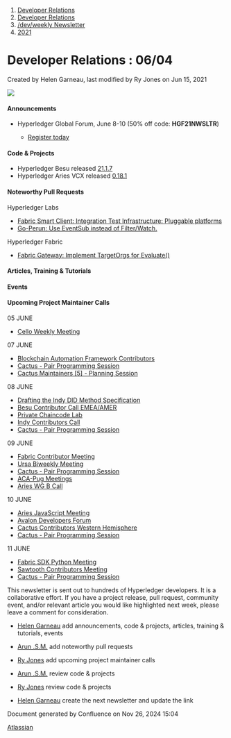 1. [Developer Relations](index.html)
2. [Developer Relations](Developer-Relations_17170434.html)
3. [/dev/weekly Newsletter](17170445.html)
4. [2021](2021_17170692.html)

# Developer Relations : 06/04

Created by Helen Garneau, last modified by Ry Jones on Jun 15, 2021

![](https://ci5.googleusercontent.com/proxy/MJRSjrctXlb1mME2ABG2bmd6USk_RV1YmMN0IwFTnq8glRSRbLJzh0V5qUIcbOChuHya5NG1I-cT70b6ZaNTwaC4J2E-Hor9uTjrWSCVp0WrYWhNGdQijGkZSxz12C7yGsn43fvqFawLiKE7nw4n6PQZUTM-2lhEnVsqkeEMBLe23PvT=s0-d-e1-ft#http://image.email.thelinuxfoundation.org/lib/fe37157075640475711c73/m/2/0f181714-03b7-4174-9914-2c73127fde89.png)

#### Announcements

- Hyperledger Global Forum, June 8-10 (50% off code: **HGF21NWSLTR**)
  
  - [Register today](https://events.linuxfoundation.org/hyperledger-global-forum/register/)

#### Code &amp; Projects

- Hyperledger Besu released [21.1.7](https://github.com/hyperledger/besu/releases/tag/21.1.7)
- Hyperledger Aries VCX released [0.18.1](https://github.com/hyperledger/aries-vcx/releases/tag/0.18.1)

#### Noteworthy Pull Requests

Hyperledger Labs

- [Fabric Smart Client: Integration Test Infrastructure: Pluggable platforms](https://github.com/hyperledger-labs/fabric-smart-client/pull/14)
- [Go-Perun: Use EventSub instead of Filter/Watch.](https://github.com/hyperledger-labs/go-perun/pull/89)

Hyperledger Fabric

- [Fabric Gateway: Implement TargetOrgs for Evaluate()](https://github.com/hyperledger/fabric/pull/2642)

#### Articles, Training &amp; Tutorials

#### Events

#### Upcoming Project Maintainer Calls

05 JUNE

- [Cello Weekly Meeting](https://lists.hyperledger.org/g/cello/viewevent?repeatid=20636&eventid=1148025&calstart=2021-06-05)

07 JUNE

- [Blockchain Automation Framework Contributors](https://lists.hyperledger.org/g/labs/viewevent?repeatid=31086&eventid=1139369&calstart=2021-06-07)
- [Cactus - Pair Programming Session](https://lists.hyperledger.org/g/cactus/viewevent?repeatid=35080&eventid=1151942&calstart=2021-06-07)
- [Cactus Maintainers \[5\] - Planning Session](https://lists.hyperledger.org/g/cactus/viewevent?repeatid=36254&eventid=1119650&calstart=2021-06-07)

08 JUNE

- [Drafting the Indy DID Method Specification](https://lists.hyperledger.org/g/indy/viewevent?repeatid=32661&eventid=1151149&calstart=2021-06-08)
- [Besu Contributor Call EMEA/AMER](https://lists.hyperledger.org/g/besu/viewevent?repeatid=22223&eventid=1151001&calstart=2021-06-08)
- [Private Chaincode Lab](https://lists.hyperledger.org/g/fabric/viewevent?repeatid=22096&eventid=1151000&calstart=2021-06-08)
- [Indy Contributors Call](https://lists.hyperledger.org/g/indy/viewevent?repeatid=13838&eventid=1150900&calstart=2021-06-08)
- [Cactus - Pair Programming Session](https://lists.hyperledger.org/g/cactus/viewevent?repeatid=35080&eventid=1151943&calstart=2021-06-08)

09 JUNE

- [Fabric Contributor Meeting](https://lists.hyperledger.org/g/fabric/viewevent?repeatid=24800&eventid=1110060&calstart=2021-06-09)
- [Ursa Biweekly Meeting](https://lists.hyperledger.org/g/ursa/viewevent?repeatid=22155&eventid=1103332&calstart=2021-06-09)
- [Cactus - Pair Programming Session](https://lists.hyperledger.org/g/cactus/viewevent?repeatid=35080&eventid=1151944&calstart=2021-06-09)
- [ACA-Pug Meetings](https://lists.hyperledger.org/g/aries/viewevent?repeatid=23839&eventid=1103269&calstart=2021-06-09)
- [Aries WG B Call](https://lists.hyperledger.org/g/aries/viewevent?repeatid=21922&eventid=1103260&calstart=2021-06-09)

10 JUNE

- [Aries JavaScript Meeting](https://lists.hyperledger.org/g/aries/viewevent?repeatid=35824&eventid=1103265&calstart=2021-06-10)
- [Avalon Developers Forum](https://lists.hyperledger.org/g/avalon/viewevent?repeatid=36106&eventid=1152726&calstart=2021-06-10)
- [Cactus Contributors Western Hemisphere](https://lists.hyperledger.org/g/cactus/viewevent?repeatid=29072&eventid=1119644&calstart=2021-06-10)
- [Cactus - Pair Programming Session](https://lists.hyperledger.org/g/cactus/viewevent?repeatid=35080&eventid=1152689&calstart=2021-06-10)

11 JUNE

- [Fabric SDK Python Meeting](https://lists.hyperledger.org/g/fabric/viewevent?repeatid=23592&eventid=1110063&calstart=2021-06-11)
- [Sawtooth Contributors Meeting](https://lists.hyperledger.org/g/sawtooth/viewevent?repeatid=31304&eventid=1103432&calstart=2021-06-11)
- [Cactus - Pair Programming Session](https://lists.hyperledger.org/g/cactus/viewevent?repeatid=35080&eventid=1153568&calstart=2021-06-11)

This newsletter is sent out to hundreds of Hyperledger developers. It is a collaborative effort. If you have a project release, pull request, community event, and/or relevant article you would like highlighted next week, please leave a comment for consideration.

- [Helen Garneau](https://lf-hyperledger.atlassian.net/wiki/people/60da2fc7285656006a667081?ref=confluence) add announcements, code &amp; projects, articles, training &amp; tutorials, events
- [Arun .S.M.](https://lf-hyperledger.atlassian.net/wiki/people/621a0e5097d313006ba7386a?ref=confluence) add noteworthy pull requests
  
- [Ry Jones](https://lf-hyperledger.atlassian.net/wiki/people/557058:078cecfc-fb17-4d9a-8759-b5b74efa6850?ref=confluence) add upcoming project maintainer calls
- [Arun .S.M.](https://lf-hyperledger.atlassian.net/wiki/people/621a0e5097d313006ba7386a?ref=confluence) review code &amp; projects
- [Ry Jones](https://lf-hyperledger.atlassian.net/wiki/people/557058:078cecfc-fb17-4d9a-8759-b5b74efa6850?ref=confluence) review code &amp; projects
- [Helen Garneau](https://lf-hyperledger.atlassian.net/wiki/people/60da2fc7285656006a667081?ref=confluence) create the next newsletter and update the link

Document generated by Confluence on Nov 26, 2024 15:04

[Atlassian](http://www.atlassian.com/)
